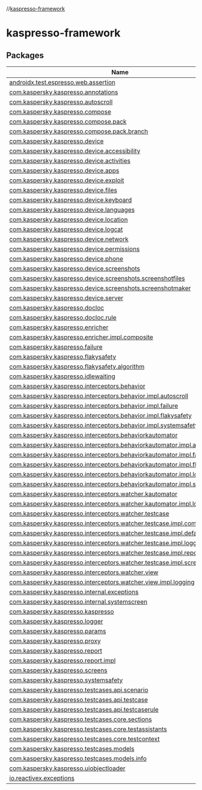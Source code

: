//[kaspresso-framework](index.md)



# kaspresso-framework  


## Packages  
  
|  Name|  Summary| 
|---|---|
| [androidx.test.espresso.web.assertion](androidx.test.espresso.web.assertion/index.md) | 
| [com.kaspersky.kaspresso.annotations](com.kaspersky.kaspresso.annotations/index.md) | 
| [com.kaspersky.kaspresso.autoscroll](com.kaspersky.kaspresso.autoscroll/index.md) | 
| [com.kaspersky.kaspresso.compose](com.kaspersky.kaspresso.compose/index.md) | 
| [com.kaspersky.kaspresso.compose.pack](com.kaspersky.kaspresso.compose.pack/index.md) | 
| [com.kaspersky.kaspresso.compose.pack.branch](com.kaspersky.kaspresso.compose.pack.branch/index.md) | 
| [com.kaspersky.kaspresso.device](com.kaspersky.kaspresso.device/index.md) | 
| [com.kaspersky.kaspresso.device.accessibility](com.kaspersky.kaspresso.device.accessibility/index.md) | 
| [com.kaspersky.kaspresso.device.activities](com.kaspersky.kaspresso.device.activities/index.md) | 
| [com.kaspersky.kaspresso.device.apps](com.kaspersky.kaspresso.device.apps/index.md) | 
| [com.kaspersky.kaspresso.device.exploit](com.kaspersky.kaspresso.device.exploit/index.md) | 
| [com.kaspersky.kaspresso.device.files](com.kaspersky.kaspresso.device.files/index.md) | 
| [com.kaspersky.kaspresso.device.keyboard](com.kaspersky.kaspresso.device.keyboard/index.md) | 
| [com.kaspersky.kaspresso.device.languages](com.kaspersky.kaspresso.device.languages/index.md) | 
| [com.kaspersky.kaspresso.device.location](com.kaspersky.kaspresso.device.location/index.md) | 
| [com.kaspersky.kaspresso.device.logcat](com.kaspersky.kaspresso.device.logcat/index.md) | 
| [com.kaspersky.kaspresso.device.network](com.kaspersky.kaspresso.device.network/index.md) | 
| [com.kaspersky.kaspresso.device.permissions](com.kaspersky.kaspresso.device.permissions/index.md) | 
| [com.kaspersky.kaspresso.device.phone](com.kaspersky.kaspresso.device.phone/index.md) | 
| [com.kaspersky.kaspresso.device.screenshots](com.kaspersky.kaspresso.device.screenshots/index.md) | 
| [com.kaspersky.kaspresso.device.screenshots.screenshotfiles](com.kaspersky.kaspresso.device.screenshots.screenshotfiles/index.md) | 
| [com.kaspersky.kaspresso.device.screenshots.screenshotmaker](com.kaspersky.kaspresso.device.screenshots.screenshotmaker/index.md) | 
| [com.kaspersky.kaspresso.device.server](com.kaspersky.kaspresso.device.server/index.md) | 
| [com.kaspersky.kaspresso.docloc](com.kaspersky.kaspresso.docloc/index.md) | 
| [com.kaspersky.kaspresso.docloc.rule](com.kaspersky.kaspresso.docloc.rule/index.md) | 
| [com.kaspersky.kaspresso.enricher](com.kaspersky.kaspresso.enricher/index.md) | 
| [com.kaspersky.kaspresso.enricher.impl.composite](com.kaspersky.kaspresso.enricher.impl.composite/index.md) | 
| [com.kaspersky.kaspresso.failure](com.kaspersky.kaspresso.failure/index.md) | 
| [com.kaspersky.kaspresso.flakysafety](com.kaspersky.kaspresso.flakysafety/index.md) | 
| [com.kaspersky.kaspresso.flakysafety.algorithm](com.kaspersky.kaspresso.flakysafety.algorithm/index.md) | 
| [com.kaspersky.kaspresso.idlewaiting](com.kaspersky.kaspresso.idlewaiting/index.md) | 
| [com.kaspersky.kaspresso.interceptors.behavior](com.kaspersky.kaspresso.interceptors.behavior/index.md) | 
| [com.kaspersky.kaspresso.interceptors.behavior.impl.autoscroll](com.kaspersky.kaspresso.interceptors.behavior.impl.autoscroll/index.md) | 
| [com.kaspersky.kaspresso.interceptors.behavior.impl.failure](com.kaspersky.kaspresso.interceptors.behavior.impl.failure/index.md) | 
| [com.kaspersky.kaspresso.interceptors.behavior.impl.flakysafety](com.kaspersky.kaspresso.interceptors.behavior.impl.flakysafety/index.md) | 
| [com.kaspersky.kaspresso.interceptors.behavior.impl.systemsafety](com.kaspersky.kaspresso.interceptors.behavior.impl.systemsafety/index.md) | 
| [com.kaspersky.kaspresso.interceptors.behaviorkautomator](com.kaspersky.kaspresso.interceptors.behaviorkautomator/index.md) | 
| [com.kaspersky.kaspresso.interceptors.behaviorkautomator.impl.autoscroll](com.kaspersky.kaspresso.interceptors.behaviorkautomator.impl.autoscroll/index.md) | 
| [com.kaspersky.kaspresso.interceptors.behaviorkautomator.impl.failure](com.kaspersky.kaspresso.interceptors.behaviorkautomator.impl.failure/index.md) | 
| [com.kaspersky.kaspresso.interceptors.behaviorkautomator.impl.flakysafety](com.kaspersky.kaspresso.interceptors.behaviorkautomator.impl.flakysafety/index.md) | 
| [com.kaspersky.kaspresso.interceptors.behaviorkautomator.impl.loader](com.kaspersky.kaspresso.interceptors.behaviorkautomator.impl.loader/index.md) | 
| [com.kaspersky.kaspresso.interceptors.behaviorkautomator.impl.systemsafety](com.kaspersky.kaspresso.interceptors.behaviorkautomator.impl.systemsafety/index.md) | 
| [com.kaspersky.kaspresso.interceptors.watcher.kautomator](com.kaspersky.kaspresso.interceptors.watcher.kautomator/index.md) | 
| [com.kaspersky.kaspresso.interceptors.watcher.kautomator.impl.logging](com.kaspersky.kaspresso.interceptors.watcher.kautomator.impl.logging/index.md) | 
| [com.kaspersky.kaspresso.interceptors.watcher.testcase](com.kaspersky.kaspresso.interceptors.watcher.testcase/index.md) | 
| [com.kaspersky.kaspresso.interceptors.watcher.testcase.impl.composite](com.kaspersky.kaspresso.interceptors.watcher.testcase.impl.composite/index.md) | 
| [com.kaspersky.kaspresso.interceptors.watcher.testcase.impl.defaults](com.kaspersky.kaspresso.interceptors.watcher.testcase.impl.defaults/index.md) | 
| [com.kaspersky.kaspresso.interceptors.watcher.testcase.impl.logging](com.kaspersky.kaspresso.interceptors.watcher.testcase.impl.logging/index.md) | 
| [com.kaspersky.kaspresso.interceptors.watcher.testcase.impl.report](com.kaspersky.kaspresso.interceptors.watcher.testcase.impl.report/index.md) | 
| [com.kaspersky.kaspresso.interceptors.watcher.testcase.impl.screenshot](com.kaspersky.kaspresso.interceptors.watcher.testcase.impl.screenshot/index.md) | 
| [com.kaspersky.kaspresso.interceptors.watcher.view](com.kaspersky.kaspresso.interceptors.watcher.view/index.md) | 
| [com.kaspersky.kaspresso.interceptors.watcher.view.impl.logging](com.kaspersky.kaspresso.interceptors.watcher.view.impl.logging/index.md) | 
| [com.kaspersky.kaspresso.internal.exceptions](com.kaspersky.kaspresso.internal.exceptions/index.md) | 
| [com.kaspersky.kaspresso.internal.systemscreen](com.kaspersky.kaspresso.internal.systemscreen/index.md) | 
| [com.kaspersky.kaspresso.kaspresso](com.kaspersky.kaspresso.kaspresso/index.md) | 
| [com.kaspersky.kaspresso.logger](com.kaspersky.kaspresso.logger/index.md) | 
| [com.kaspersky.kaspresso.params](com.kaspersky.kaspresso.params/index.md) | 
| [com.kaspersky.kaspresso.proxy](com.kaspersky.kaspresso.proxy/index.md) | 
| [com.kaspersky.kaspresso.report](com.kaspersky.kaspresso.report/index.md) | 
| [com.kaspersky.kaspresso.report.impl](com.kaspersky.kaspresso.report.impl/index.md) | 
| [com.kaspersky.kaspresso.screens](com.kaspersky.kaspresso.screens/index.md) | 
| [com.kaspersky.kaspresso.systemsafety](com.kaspersky.kaspresso.systemsafety/index.md) | 
| [com.kaspersky.kaspresso.testcases.api.scenario](com.kaspersky.kaspresso.testcases.api.scenario/index.md) | 
| [com.kaspersky.kaspresso.testcases.api.testcase](com.kaspersky.kaspresso.testcases.api.testcase/index.md) | 
| [com.kaspersky.kaspresso.testcases.api.testcaserule](com.kaspersky.kaspresso.testcases.api.testcaserule/index.md) | 
| [com.kaspersky.kaspresso.testcases.core.sections](com.kaspersky.kaspresso.testcases.core.sections/index.md) | 
| [com.kaspersky.kaspresso.testcases.core.testassistants](com.kaspersky.kaspresso.testcases.core.testassistants/index.md) | 
| [com.kaspersky.kaspresso.testcases.core.testcontext](com.kaspersky.kaspresso.testcases.core.testcontext/index.md) | 
| [com.kaspersky.kaspresso.testcases.models](com.kaspersky.kaspresso.testcases.models/index.md) | 
| [com.kaspersky.kaspresso.testcases.models.info](com.kaspersky.kaspresso.testcases.models.info/index.md) | 
| [com.kaspersky.kaspresso.uiobjectloader](com.kaspersky.kaspresso.uiobjectloader/index.md) | 
| [io.reactivex.exceptions](io.reactivex.exceptions/index.md) | 

